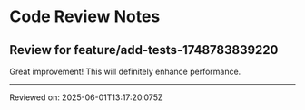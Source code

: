 # Code Review Notes

## Review for feature/add-tests-1748783839220

Great improvement! This will definitely enhance performance.

---
Reviewed on: 2025-06-01T13:17:20.075Z